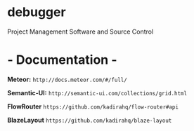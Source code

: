 debugger
=================
Project Management Software and Source Control

# - Documentation -

**Meteor:** `http://docs.meteor.com/#/full/`

**Semantic-UI:** `http://semantic-ui.com/collections/grid.html`

**FlowRouter** `https://github.com/kadirahq/flow-router#api`

**BlazeLayout** `https://github.com/kadirahq/blaze-layout`

